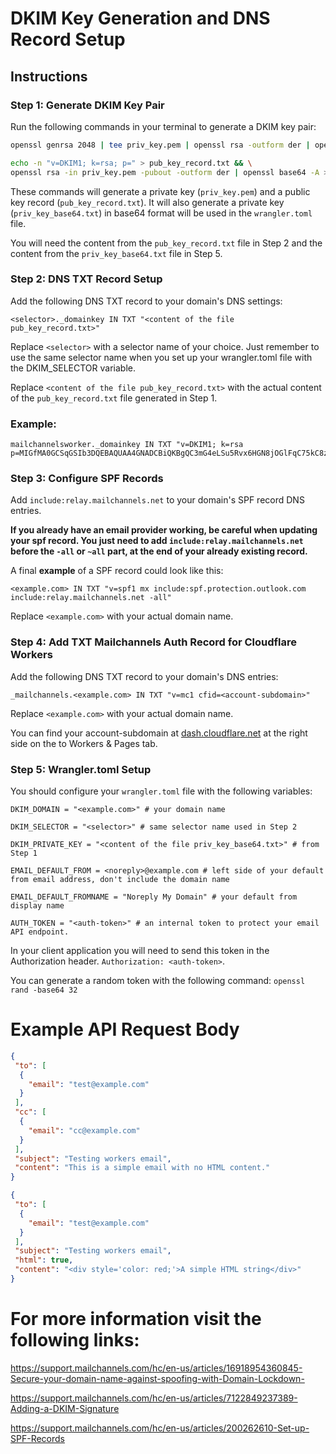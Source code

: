 # DKIM Key Generation and DNS Record Setup

## Instructions

### Step 1: Generate DKIM Key Pair

Run the following commands in your terminal to generate a DKIM key pair:

```bash
openssl genrsa 2048 | tee priv_key.pem | openssl rsa -outform der | openssl base64 -A > priv_key_base64.txt
```
```bash
echo -n "v=DKIM1; k=rsa; p=" > pub_key_record.txt && \
openssl rsa -in priv_key.pem -pubout -outform der | openssl base64 -A >> pub_key_record.txt
```

These commands will generate a private key (`priv_key.pem`) and a public key record (`pub_key_record.txt`). It will also generate a private key (`priv_key_base64.txt`) in base64 format will be used in the `wrangler.toml` file.

You will need the content from the `pub_key_record.txt` file in Step 2 and the content from the `priv_key_base64.txt` file in Step 5.

### Step 2: DNS TXT Record Setup

Add the following DNS TXT record to your domain's DNS settings:

```plaintext
<selector>._domainkey IN TXT "<content of the file pub_key_record.txt>"
```

Replace `<selector>` with a selector name of your choice. Just remember to use the same selector name when you set up your wrangler.toml file with the DKIM_SELECTOR variable.

Replace `<content of the file pub_key_record.txt>` with the actual content of the `pub_key_record.txt` file generated in Step 1.

### Example:

```plaintext
mailchannelsworker._domainkey IN TXT "v=DKIM1; k=rsa p=MIGfMA0GCSqGSIb3DQEBAQUAA4GNADCBiQKBgQC3mG4eLSu5Rvx6HGN8jOGlFqC75kC8zNtewXFNlrFnz9lfFkDI+1C4olQ+8H1OpCo4m77LU/NKzS1Koy5Cn/nLhn5oTwEx1DfU3//yCj5mQWYpTfbI1U/8OjGMepxJ2tXGh+sBK28Kvs0zhdDwjCkY3bT+1aZuKhELeWyETiTQIDAQAB"
```

### Step 3: Configure SPF Records

Add `include:relay.mailchannels.net` to your domain's SPF record DNS entries. 

**If you already have an email provider working, be careful when updating your spf record. You just need to add `include:relay.mailchannels.net` before the `-all` or `~all` part, at the end of your already existing record.**

A final **example** of a SPF record could look like this:

```plaintext 
<example.com> IN TXT "v=spf1 mx include:spf.protection.outlook.com include:relay.mailchannels.net -all"
```

Replace `<example.com>` with your actual domain name.

### Step 4: Add TXT Mailchannels Auth Record for Cloudflare Workers

Add the following DNS TXT record to your domain's DNS entries:

```plaintext
_mailchannels.<example.com> IN TXT "v=mc1 cfid=<account-subdomain>"
```

Replace `<example.com>` with your actual domain name.

You can find your account-subdomain at [dash.cloudflare.net](dash.cloudflare.net) at the right side on the to Workers & Pages tab.

### Step 5: Wrangler.toml Setup

You should configure your `wrangler.toml` file with the following variables:

```plaintext
DKIM_DOMAIN = "<example.com>" # your domain name

DKIM_SELECTOR = "<selector>" # same selector name used in Step 2

DKIM_PRIVATE_KEY = "<content of the file priv_key_base64.txt>" # from Step 1

EMAIL_DEFAULT_FROM = <noreply>@example.com # left side of your default from email address, don't include the domain name

EMAIL_DEFAULT_FROMNAME = "Noreply My Domain" # your default from display name

AUTH_TOKEN = "<auth-token>" # an internal token to protect your email API endpoint.
```
In your client application you will need to send this token in the Authorization header. `Authorization: <auth-token>`.

You can generate a random token with the following command: `openssl rand -base64 32`

# Example API Request Body

```json
{
 "to": [
  {
  	"email": "test@example.com"
  }
 ],
 "cc": [
  {
  	"email": "cc@example.com"
  }
 ],
 "subject": "Testing workers email",
 "content": "This is a simple email with no HTML content."
}

{
 "to": [
  {
  	"email": "test@example.com"
  }
 ],
 "subject": "Testing workers email",
 "html": true,
 "content": "<div style='color: red;'>A simple HTML string</div>"
}
```


# For more information visit the following links:
https://support.mailchannels.com/hc/en-us/articles/16918954360845-Secure-your-domain-name-against-spoofing-with-Domain-Lockdown-

https://support.mailchannels.com/hc/en-us/articles/7122849237389-Adding-a-DKIM-Signature

https://support.mailchannels.com/hc/en-us/articles/200262610-Set-up-SPF-Records